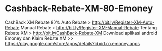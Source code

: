 # Cashback-Rebate-XM-80-Emoney
CashBack XM Rebate 80%  Auto Rebate > http://bit.ly/Register-XM-Auto-Rebate  Manual Rebate > http://bit.ly/Register-XM-Manual-Rebate Tentang Rebate XM > http://bit.ly/CashBack-Rebate-XM Download aplikasi android Emoney dan Klaim Rebate XM >> https://play.google.com/store/apps/details?id=id.co.emoney.apps
